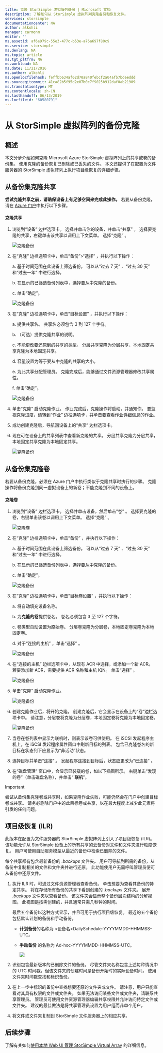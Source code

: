 ```yaml
---
title: 克隆 StorSimple 虚拟阵列备份 | Microsoft 文档
description: 了解如何从 StorSimple 虚拟阵列克隆备份和恢复文件。
services: storsimple
documentationcenter: NA
author: alkohli
manager: carmonm
editor: ''
ms.assetid: af6e979c-55e3-477c-b53e-a76a697f80c9
ms.service: storsimple
ms.devlang: NA
ms.topic: article
ms.tgt_pltfrm: NA
ms.workload: NA
ms.date: 11/21/2016
ms.author: alkohli
ms.openlocfilehash: feffbb634af62d70a840febcf2a04afb7bdeeddd
ms.sourcegitcommit: 41ca82b5f95d2e07b0c7f9025b912daf0ab21909
ms.translationtype: MT
ms.contentlocale: zh-CN
ms.lasthandoff: 06/13/2019
ms.locfileid: "60580791"
---
```

# <a name="clone-from-a-backup-of-your-storsimple-virtual-array"></a>从 StorSimple 虚拟阵列的备份克隆

## <a name="overview"></a>概述

本文分步介绍如何克隆 Microsoft Azure StorSimple 虚拟阵列上的共享或卷的备份集。 使用克隆的备份恢复已删除或已丢失的文件。 本文还提供了在配置为文件服务器的 StorSimple 虚拟阵列上执行项目级恢复的详细步骤。

## <a name="clone-shares-from-a-backup-set"></a>从备份集克隆共享

**尝试克隆共享之前，请确保设备上有足够空间来完成此操作。** 若要从备份克隆，请在 [Azure 门户](https://portal.azure.com/)中执行以下步骤。

#### <a name="to-clone-a-share"></a>克隆共享

1. 浏览到“设备”  边栏选项卡。 选择并单击你的设备，并单击“共享”  。 选择要克隆的共享，右键单击该共享以调用上下文菜单。 选择“克隆”  。
   
   ![克隆备份](./media/storsimple-virtual-array-clone/cloneshare1.png)
2. 在“克隆”  边栏选项卡中，单击“备份”>“选择”  ，并执行以下操作： 
   
   a.    基于时间范围在此设备上筛选备份。 可以从“过去 7 天”  、“过去 30 天”  和“过去一年”  中进行选择。
   
   b.    在显示的已筛选备份列表中，选择要从中克隆的备份。
   
   c.    单击“确定”。 
   
   ![克隆备份](./media/storsimple-virtual-array-clone/cloneshare3.png)
3. 在“克隆”  边栏选项卡中，单击“目标设置”  ，并执行以下操作：
   
   a.    提供共享名。 共享名必须包含 3 到 127 个字符。
   
   b.    （可选）提供克隆共享的说明。
   
   c.    不能更改要还原到的共享的类型。 分层共享克隆为分层共享，本地固定共享克隆为本地固定共享。
   
   d.    容量设置为等于要从中克隆的共享的大小。
   
   e.    为此共享分配管理员。 克隆完成后，能够通过文件资源管理器修改共享属性。
   
   f.    单击“确定”。 
   
   ![克隆备份](./media/storsimple-virtual-array-clone/cloneshare6.png)

4. 单击“克隆”  启动克隆作业。 作业完成后，克隆操作将启动，并通知你。 要监视克隆进度，请转到“作业”  边栏选项卡，并单击要查看作业详细信息的作业。
5. 成功创建克隆后，导航回设备上的“共享”  边栏选项卡。
6. 现在可在设备上的共享列表中查看新克隆的共享。 分层共享克隆为分层共享，本地固定共享克隆为本地固定共享。
   
   ![克隆备份](./media/storsimple-virtual-array-clone/cloneshare10.png)

## <a name="clone-volumes-from-a-backup-set"></a>从备份集克隆卷

若要从备份克隆，必须在 Azure 门户中执行类似于克隆共享时执行的步骤。 克隆操作将备份克隆到同一虚拟设备上的新卷；不能克隆到不同的设备上。

#### <a name="to-clone-a-volume"></a>克隆卷

1. 浏览到“设备”  边栏选项卡。 选择并单击设备，然后单击“卷”  。 选择要克隆的卷，右键单击该卷以调用上下文菜单。 选择“克隆”  。
   
   ![克隆卷](./media/storsimple-virtual-array-clone/clonevolume1.png)
2. 在“克隆”  边栏选项卡中，单击“备份”  ，并执行以下操作： 
   
   a.    基于时间范围在此设备上筛选备份。 可以从“过去 7 天”  、“过去 30 天”  和“过去一年”  中进行选择。 
   
   b.    在显示的已筛选备份列表中，选择要从中克隆的备份。
   
   c.    单击“确定”。 
   
   ![克隆备份](./media/storsimple-virtual-array-clone/clonevolume3.png)
3. 在“克隆”  边栏选项卡中，单击“目标卷设置”  ，并执行以下操作：
   
   a. 将自动填充设备名称。
   
   b. 为**克隆的卷**提供卷名。 卷名必须包含 3 至 127 个字符。
   
   c. 卷类型自动设置为原始卷。 分层卷克隆为分层卷，本地固定卷克隆为本地固定卷。
   
   d. 对于“连接的主机”  ，单击“选择”  。
   
   ![克隆备份](./media/storsimple-virtual-array-clone/clonevolume4.png)
4. 在“连接的主机”  边栏选项卡中，从现有 ACR 中选择，或添加一个新 ACR。 若要添加新 ACR，需要提供 ACR 名称和主机 IQN。 单击“选择”  。
   
   ![克隆备份](./media/storsimple-virtual-array-clone/clonevolume5.png)
5. 单击“克隆”  启动克隆作业。
   
   ![克隆备份](./media/storsimple-virtual-array-clone/clonevolume6.png)  
6. 创建克隆作业后，将开始克隆。 创建克隆后，它会显示在设备上的“卷”边栏选项卡中。 请注意，分层卷将克隆为分层卷，本地固定卷将克隆为本地固定卷。
   
   ![克隆备份](./media/storsimple-virtual-array-clone/clonevolume8.png)
7. 当卷在卷列表中显示为联机时，则表示该卷可供使用。 在 iSCSI 发起程序主机上，在 iSCSI 发起程序属性窗口中刷新目标的列表。 包含已克隆卷名的新目标在状态列下应显示为“非活动”状态。
8. 选择目标并单击“连接”  。 发起程序连接到目标后，状态应更改为“已连接”  。
9. 在“磁盘管理”  窗口中，会显示已装载的卷，如以下插图所示。 右键单击“发现的卷”（单击磁盘名称），并单击“ **联机**”。

> [!IMPORTANT]
> 尝试从备份集克隆卷或共享时，如果克隆作业失败，可能仍然会在门户中创建目标卷或共享。 请务必删除门户中的此目标卷或共享，以在最大程度上减少此元素将引发的任何问题。
> 
> 

## <a name="item-level-recovery-ilr"></a>项目级恢复 (ILR)

此版本在配置为文件服务器的 StorSimple 虚拟阵列上引入了项目级恢复 (ILR)。 该功能允许从 StorSimple 设备上的所有共享的云备份对文件和文件夹进行粒度恢复。 用户可使用自助服务模型从最近的备份中检索已删除的文件。

每个共享都有包含最新备份的 *.backups* 文件夹。 用户可导航到所需的备份，从备份中复制相关的文件和文件夹并进行还原。 此功能使用户无需呼叫管理员便可从备份中还原文件。

1. 执行 ILR 时，可通过文件资源管理器查看备份。 单击想要为查看其备份的特定共享。 将在存储所有备份的共享下看到创建的 *.backups* 文件夹。 展开 *.backups* 文件夹以查看备份。 该文件夹会显示整个备份层次结构的分解视图。 此视图是按需创建的，并且通常只需几秒钟的时间。
   
   最后五个备份以这种方式显示，并且可用于执行项目级恢复。 最近的五个备份包括默认计划的备份和手动备份。
   
   * **计划备份**的名称为 &lt;设备名&gt;DailySchedule-YYYYMMDD-HHMMSS-UTC。
   * **手动备份** 的名称为 Ad-hoc-YYYYMMDD-HHMMSS-UTC。
     
     ![](./media/storsimple-virtual-array-clone/image14.png)

2. 识别包含最新版本的已删除文件的备份。 尽管文件夹名称包含上述每种情况中的 UTC 时间戳，但该文件夹的创建时间是备份开始时的实际设备时间。 使用文件夹时间戳查找和标识备份。

3. 在上一步中标识的备份中查找想要还原的文件夹或文件。 请注意，用户只能查看对其具有权限的文件或文件夹。 如果无法访问某些文件或文件夹，请联系共享管理员。 管理员可使用文件资源管理器编辑共享权限并允许访问特定文件或文件夹。 建议的最佳做法是将共享管理员设置为用户组而非单个用户。

4. 将文件或文件夹复制到 StorSimple 文件服务器上的相应共享。

## <a name="next-steps"></a>后续步骤

了解有关如何[使用本地 Web UI 管理 StorSimple Virtual Array](storsimple-ova-web-ui-admin.md) 的详细信息。

